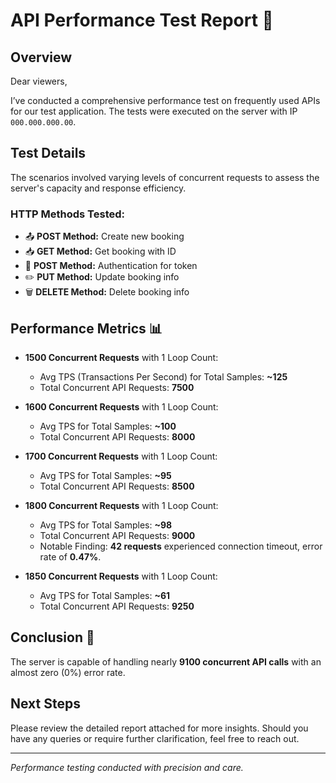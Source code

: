 # API Performance Test Report 🚀

## Overview
Dear viewers,

I’ve conducted a comprehensive performance test on frequently used APIs for our test application. The tests were executed on the server with IP `000.000.000.00`.

## Test Details
The scenarios involved varying levels of concurrent requests to assess the server's capacity and response efficiency.

### HTTP Methods Tested:
- 📤 **POST Method:** Create new booking
- 📥 **GET Method:** Get booking with ID
- 🔐 **POST Method:** Authentication for token
- ✏️ **PUT Method:** Update booking info
- 🗑️ **DELETE Method:** Delete booking info

## Performance Metrics 📊

- **1500 Concurrent Requests** with 1 Loop Count:
  - Avg TPS (Transactions Per Second) for Total Samples: **~125**
  - Total Concurrent API Requests: **7500**

- **1600 Concurrent Requests** with 1 Loop Count:
  - Avg TPS for Total Samples: **~100**
  - Total Concurrent API Requests: **8000**

- **1700 Concurrent Requests** with 1 Loop Count:
  - Avg TPS for Total Samples: **~95**
  - Total Concurrent API Requests: **8500**

- **1800 Concurrent Requests** with 1 Loop Count:
  - Avg TPS for Total Samples: **~98**
  - Total Concurrent API Requests: **9000**
  - Notable Finding: **42 requests** experienced connection timeout, error rate of **0.47%**.

- **1850 Concurrent Requests** with 1 Loop Count:
  - Avg TPS for Total Samples: **~61**
  - Total Concurrent API Requests: **9250**

## Conclusion 📝
The server is capable of handling nearly **9100 concurrent API calls** with an almost zero (0%) error rate.

## Next Steps
Please review the detailed report attached for more insights. Should you have any queries or require further clarification, feel free to reach out.

---
*Performance testing conducted with precision and care.*
